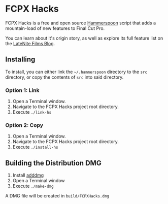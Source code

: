 # FCPX Hacks

FCPX Hacks is a free and open source [Hammerspoon](http://www.hammerspoon.org) script that adds a mountain-load of new features to Final Cut Pro.

You can learn about it's origin story, as well as explore its full feature list on the [LateNite Films Blog](https://latenitefilms.com/blog/final-cut-pro-hacks/).

## Installing

To install, you can either link the `~/.hammerspoon` directory to the `src` directory, or copy the contents of `src` into said directory.

### Option 1: Link

1. Open a Terminal window.
2. Navigate to the FCPX Hacks project root directory.
3. Execute `./link-hs`

### Option 2: Copy

1. Open a Terminal window.
2. Navigate to the FCPX Hacks project root directory.
2. Execute `./install-hs`

## Building the Distribution DMG

1. Install [adddmg](https://github.com/LinusU/node-appdmg)
2. Open a Terminal window
3. Execute `./make-dmg`

A DMG file will be created in `build/FCPXHacks.dmg`
